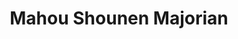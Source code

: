 --- 
title: "Mahou Shounen Majorian"
publishdate: "2019-5-30T16:48:46+02:00"
src: "https://365manga.net/manga/mahou-shounen-majorian"
image: "https://data.365manga.net/images/thumbnails/19165-mahou-shounen-majorian.jpg"
description: "Iori is a timid, feminine boy. Masaru is an aggressive boy who leads the other boys in bullying Iori. One day, they encounter a pair of strange extraterrestrial bunnies who turn them into magical girls in order to fight aliens that are invading their town."
---